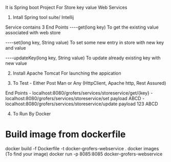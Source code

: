 It is Spring boot Project For Store key value Web Services

1) Intall Spring tool suite/ Intellij

Service contains 3 End Points
----get(long key)
To get the existing value associated with web store

----set(long key, String value)
To set some new entry in store with new key and value

----updateKey(long key, String value)
To update already existing key with new value

2) Install Apache Tomcat
For launching the appication

3) To Test - Either Post Man or Any (HttpClient, Apache http, Rest Assured)

End Points - localhost:8080/grofers/services/storeservice/get/{key}
	       - localhost:8080/grofers/services/storeservice/set
	            payload
	            <value> ABCD </value>
	       - localhost:8080/grofers/services/storeservice/update
	            payload
	            <key> 123 </key>
	            <value> ABCD </value>

4) To Run By Docker
# Build image from dockerfile
docker build -f Dockerfile -t docker-grofers-webservice .
docker images (To find your image)
docker run -p 8085:8085 docker-grofers-webservice
